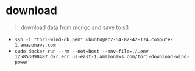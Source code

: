 # download

> download data from mongo and save to s3

- `ssh -i "tori-wind-db.pem" ubuntu@ec2-54-82-42-174.compute-1.amazonaws.com`
- `sudo docker run --rm --net=host --env-file=./.env 125853090487.dkr.ecr.us-east-1.amazonaws.com/tori-download-wind-power`
